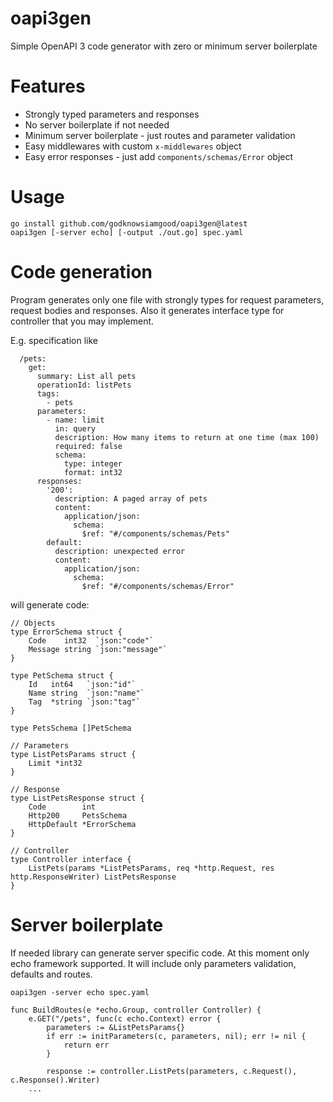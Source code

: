 # oapi3gen
Simple OpenAPI 3 code generator with zero or minimum server boilerplate

# Features
* Strongly typed parameters and responses
* No server boilerplate if not needed
* Minimum server boilerplate - just routes and parameter validation
* Easy middlewares with custom `x-middlewares` object
* Easy error responses - just add `components/schemas/Error` object

# Usage
```
go install github.com/godknowsiamgood/oapi3gen@latest
oapi3gen [-server echo] [-output ./out.go] spec.yaml
```

# Code generation
Program generates only one file with strongly types for request parameters, request bodies and responses.
Also it generates interface type for controller that you may implement.

E.g. specification like
```
  /pets:
    get:
      summary: List all pets
      operationId: listPets
      tags:
        - pets
      parameters:
        - name: limit
          in: query
          description: How many items to return at one time (max 100)
          required: false
          schema:
            type: integer
            format: int32
      responses:
        '200':
          description: A paged array of pets
          content:
            application/json:
              schema:
                $ref: "#/components/schemas/Pets"
        default:
          description: unexpected error
          content:
            application/json:
              schema:
                $ref: "#/components/schemas/Error"
```
will generate code:
```
// Objects
type ErrorSchema struct {
	Code    int32  `json:"code"`
	Message string `json:"message"`
}

type PetSchema struct {
	Id   int64   `json:"id"`
	Name string  `json:"name"`
	Tag  *string `json:"tag"`
}

type PetsSchema []PetSchema

// Parameters
type ListPetsParams struct {
	Limit *int32
}

// Response
type ListPetsResponse struct {
	Code        int
	Http200     PetsSchema
	HttpDefault *ErrorSchema
}

// Controller
type Controller interface {
	ListPets(params *ListPetsParams, req *http.Request, res http.ResponseWriter) ListPetsResponse
}

```

# Server boilerplate
If needed library can generate server specific code. At this moment only echo framework supported.  It will include only parameters validation, defaults and routes.

`oapi3gen -server echo spec.yaml`

```
func BuildRoutes(e *echo.Group, controller Controller) {
	e.GET("/pets", func(c echo.Context) error {
		parameters := &ListPetsParams{}
		if err := initParameters(c, parameters, nil); err != nil {
			return err
		}

		response := controller.ListPets(parameters, c.Request(), c.Response().Writer)
    ...
```
